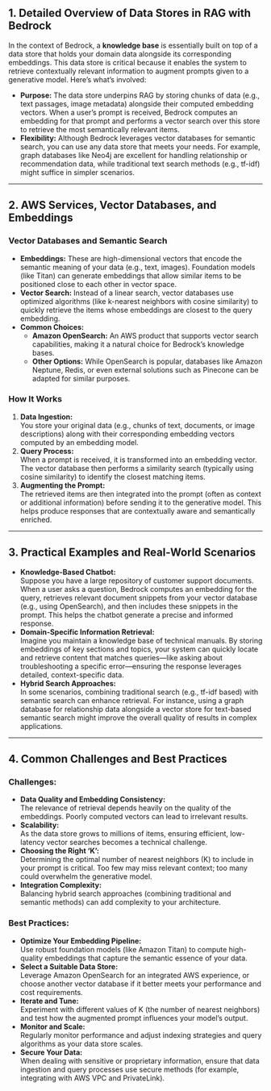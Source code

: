 ## 1. Detailed Overview of Data Stores in RAG with Bedrock

In the context of Bedrock, a **knowledge base** is essentially built on top of a data store that holds your domain data alongside its corresponding embeddings. This data store is critical because it enables the system to retrieve contextually relevant information to augment prompts given to a generative model. Here’s what’s involved:

- **Purpose:** The data store underpins RAG by storing chunks of data (e.g., text passages, image metadata) alongside their computed embedding vectors. When a user’s prompt is received, Bedrock computes an embedding for that prompt and performs a vector search over this store to retrieve the most semantically relevant items.
- **Flexibility:** Although Bedrock leverages vector databases for semantic search, you can use any data store that meets your needs. For example, graph databases like Neo4j are excellent for handling relationship or recommendation data, while traditional text search methods (e.g., tf-idf) might suffice in simpler scenarios.

---

## 2. AWS Services, Vector Databases, and Embeddings

### **Vector Databases and Semantic Search**

- **Embeddings:** These are high-dimensional vectors that encode the semantic meaning of your data (e.g., text, images). Foundation models (like Titan) can generate embeddings that allow similar items to be positioned close to each other in vector space.
- **Vector Search:** Instead of a linear search, vector databases use optimized algorithms (like k-nearest neighbors with cosine similarity) to quickly retrieve the items whose embeddings are closest to the query embedding.
- **Common Choices:**
  - **Amazon OpenSearch:** An AWS product that supports vector search capabilities, making it a natural choice for Bedrock’s knowledge bases.
  - **Other Options:** While OpenSearch is popular, databases like Amazon Neptune, Redis, or even external solutions such as Pinecone can be adapted for similar purposes.

### **How It Works**

1. **Data Ingestion:**  
   You store your original data (e.g., chunks of text, documents, or image descriptions) along with their corresponding embedding vectors computed by an embedding model.
2. **Query Process:**  
   When a prompt is received, it is transformed into an embedding vector. The vector database then performs a similarity search (typically using cosine similarity) to identify the closest matching items.
3. **Augmenting the Prompt:**  
   The retrieved items are then integrated into the prompt (often as context or additional information) before sending it to the generative model. This helps produce responses that are contextually aware and semantically enriched.

---

## 3. Practical Examples and Real-World Scenarios

- **Knowledge-Based Chatbot:**  
  Suppose you have a large repository of customer support documents. When a user asks a question, Bedrock computes an embedding for the query, retrieves relevant document snippets from your vector database (e.g., using OpenSearch), and then includes these snippets in the prompt. This helps the chatbot generate a precise and informed response.
- **Domain-Specific Information Retrieval:**  
  Imagine you maintain a knowledge base of technical manuals. By storing embeddings of key sections and topics, your system can quickly locate and retrieve content that matches queries—like asking about troubleshooting a specific error—ensuring the response leverages detailed, context-specific data.
- **Hybrid Search Approaches:**  
  In some scenarios, combining traditional search (e.g., tf-idf based) with semantic search can enhance retrieval. For instance, using a graph database for relationship data alongside a vector store for text-based semantic search might improve the overall quality of results in complex applications.

---

## 4. Common Challenges and Best Practices

### **Challenges:**

- **Data Quality and Embedding Consistency:**  
  The relevance of retrieval depends heavily on the quality of the embeddings. Poorly computed vectors can lead to irrelevant results.
- **Scalability:**  
  As the data store grows to millions of items, ensuring efficient, low-latency vector searches becomes a technical challenge.
- **Choosing the Right ‘K’:**  
  Determining the optimal number of nearest neighbors (K) to include in your prompt is critical. Too few may miss relevant context; too many could overwhelm the generative model.
- **Integration Complexity:**  
  Balancing hybrid search approaches (combining traditional and semantic methods) can add complexity to your architecture.

### **Best Practices:**

- **Optimize Your Embedding Pipeline:**  
  Use robust foundation models (like Amazon Titan) to compute high-quality embeddings that capture the semantic essence of your data.
- **Select a Suitable Data Store:**  
  Leverage Amazon OpenSearch for an integrated AWS experience, or choose another vector database if it better meets your performance and cost requirements.
- **Iterate and Tune:**  
  Experiment with different values of K (the number of nearest neighbors) and test how the augmented prompt influences your model’s output.
- **Monitor and Scale:**  
  Regularly monitor performance and adjust indexing strategies and query algorithms as your data store scales.
- **Secure Your Data:**  
  When dealing with sensitive or proprietary information, ensure that data ingestion and query processes use secure methods (for example, integrating with AWS VPC and PrivateLink).


